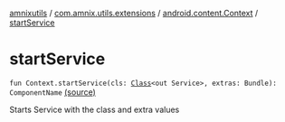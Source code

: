 [amnixutils](../../index.md) / [com.amnix.utils.extensions](../index.md) / [android.content.Context](index.md) / [startService](./start-service.md)

# startService

`fun Context.startService(cls: `[`Class`](http://docs.oracle.com/javase/6/docs/api/java/lang/Class.html)`<out Service>, extras: Bundle): ComponentName` [(source)](https://github.com/AmniX/amnixUtils/tree/master/amnixutils/src/main/java/com/amnix/utils/extensions/ContextExtension.kt#L316)

Starts Service with the class and extra values

